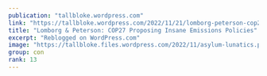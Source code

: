 ```yaml
---
publication: "tallbloke.wordpress.com"
link: "https://tallbloke.wordpress.com/2022/11/21/lomborg-peterson-cop27-proposing-insane-emissions-policies/"
title: "Lomborg & Peterson: COP27 Proposing Insane Emissions Policies"
excerpt: "Reblogged on WordPress.com"
image: "https://tallbloke.files.wordpress.com/2022/11/asylum-lunatics.png"
group: con
rank: 13
---
```

